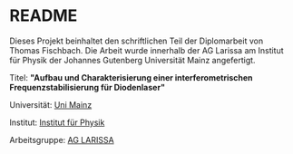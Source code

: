 # README #

Dieses Projekt beinhaltet den schriftlichen Teil der Diplomarbeit von Thomas Fischbach. Die Arbeit wurde innerhalb der AG Larissa am Institut für Physik der Johannes Gutenberg Universität Mainz angefertigt.

Titel: **"Aufbau und Charakterisierung einer interferometrischen Frequenzstabilisierung für Diodenlaser"**

Universität: [Uni Mainz](https://uni-mainz.de/)

Institut: [Institut für Physik](http://www.iph.uni-mainz.de/)

Arbeitsgruppe: [AG LARISSA](https://www.larissa.physik.uni-mainz.de/)